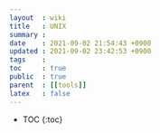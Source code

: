 ```yaml
---
layout  : wiki
title   : UNIX 
summary : 
date    : 2021-09-02 21:54:43 +0900
updated : 2021-09-02 23:42:53 +0900
tags    : 
toc     : true
public  : true
parent  : [[tools]] 
latex   : false
---
```

* TOC
{:toc}

# 
